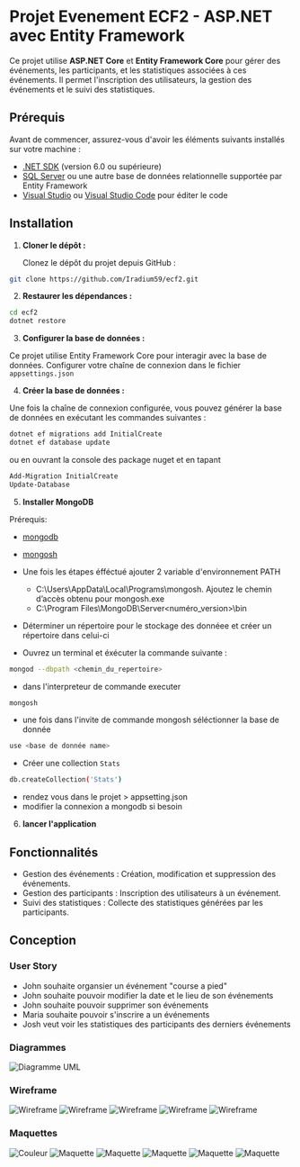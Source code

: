 # Projet Evenement ECF2 - ASP.NET avec Entity Framework

Ce projet utilise **ASP.NET Core** et **Entity Framework Core** pour gérer des événements, les participants, et les statistiques associées à ces événements. Il permet l'inscription des utilisateurs, la gestion des événements et le suivi des statistiques.

## Prérequis

Avant de commencer, assurez-vous d'avoir les éléments suivants installés sur votre machine :

- [.NET SDK](https://dotnet.microsoft.com/download) (version 6.0 ou supérieure)
- [SQL Server](https://www.microsoft.com/en-us/sql-server/sql-server-downloads) ou une autre base de données relationnelle supportée par Entity Framework
- [Visual Studio](https://visualstudio.microsoft.com/) ou [Visual Studio Code](https://code.visualstudio.com/) pour éditer le code

## Installation

1. **Cloner le dépôt :**

   Clonez le dépôt du projet depuis GitHub :

```bash
git clone https://github.com/Iradium59/ecf2.git
```

2. **Restaurer les dépendances :**

```bash
cd ecf2
dotnet restore
```

3. **Configurer la base de données :**

Ce projet utilise Entity Framework Core pour interagir avec la base de données. Configurer votre chaîne de connexion dans le fichier `appsettings.json`


4. **Créer la base de données :**

Une fois la chaîne de connexion configurée, vous pouvez générer la base de données en exécutant les commandes suivantes :

```bash
dotnet ef migrations add InitialCreate
dotnet ef database update
```

ou en ouvrant la console des package nuget et en tapant

```bash
Add-Migration InitialCreate
Update-Database
```


5. **Installer MongoDB**

Prérequis:
- [mongodb](https://docs.mongodb.com/manual/tutorial/install-mongodb-on-windows/)
- [mongosh](https://www.mongodb.com/docs/mongodb-shell/install/)


- Une fois les étapes éfféctué ajouter 2 variable d'environnement PATH
    - C:\Users<utilisateur>\AppData\Local\Programs\mongosh. Ajoutez le chemin d’accès obtenu pour mongosh.exe
    - C:\Program Files\MongoDB\Server<numéro_version>\bin

- Déterminer un répertoire pour le stockage des donnéee et créer un répertoire dans celui-ci

- Ouvrez un terminal et éxécuter la commande suivante : 

```bash
mongod --dbpath <chemin_du_repertoire>
```

- dans l'interpreteur de commande executer 

```bash
mongosh
```

- une fois dans l'invite de commande mongosh séléctionner la base de donnée
```bash
use <base de donnée name>
```


- Créer une collection `Stats`
```bash
db.createCollection('Stats')
```

- rendez vous dans le projet > appsetting.json
- modifier la connexion a mongodb si besoin


6. **lancer l'application**


## Fonctionnalités

- Gestion des événements : Création, modification et suppression des événements.
- Gestion des participants : Inscription des utilisateurs à un événement.
- Suivi des statistiques : Collecte des statistiques générées par les participants.





## Conception

### User Story
- John souhaite organsier un événement "course a pied"
- John souhaite pouvoir modifier la date et le lieu de son événements 
- John souhaite pouvoir supprimer son événements 
- Maria souhaite pouvoir s'inscrire a un événements
- Josh veut voir les statistiques des participants des derniers événements


### Diagrammes 

![Diagramme UML](Doc/uml.png)


### Wireframe


![Wireframe ](Doc/wire_list_event.png)
![Wireframe ](Doc/wire_detail_event.png)
![Wireframe ](Doc/wire_edit_event.png)
![Wireframe ](Doc/wire_list_stat.png)
![Wireframe ](Doc/wire_detail_stat.png)


### Maquettes

![Couleur ](Doc/color.png)
![Maquette ](Doc/list_event.png)
![Maquette ](Doc/detail_event.png)
![Maquette ](Doc/edit_event.png)
![Maquette ](Doc/list_stats.png)
![Maquette ](Doc/detail_stats.png)



